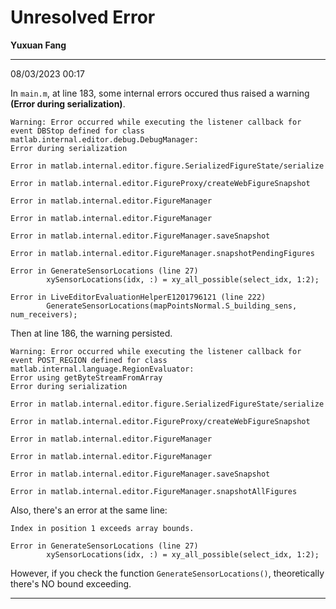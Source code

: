 # Unresolved Error

**Yuxuan Fang**

---

08/03/2023 00:17

In `main.m`, at line 183, some internal errors occured thus raised a warning **(Error during serialization)**.

```
Warning: Error occurred while executing the listener callback for event DBStop defined for class matlab.internal.editor.debug.DebugManager:
Error during serialization

Error in matlab.internal.editor.figure.SerializedFigureState/serialize

Error in matlab.internal.editor.FigureProxy/createWebFigureSnapshot

Error in matlab.internal.editor.FigureManager

Error in matlab.internal.editor.FigureManager

Error in matlab.internal.editor.FigureManager.saveSnapshot

Error in matlab.internal.editor.FigureManager.snapshotPendingFigures

Error in GenerateSensorLocations (line 27)
        xySensorLocations(idx, :) = xy_all_possible(select_idx, 1:2);

Error in LiveEditorEvaluationHelperE1201796121 (line 222)
        GenerateSensorLocations(mapPointsNormal.S_building_sens, num_receivers);
```

Then at line 186, the warning persisted.

```
Warning: Error occurred while executing the listener callback for event POST_REGION defined for class matlab.internal.language.RegionEvaluator:
Error using getByteStreamFromArray
Error during serialization

Error in matlab.internal.editor.figure.SerializedFigureState/serialize

Error in matlab.internal.editor.FigureProxy/createWebFigureSnapshot

Error in matlab.internal.editor.FigureManager

Error in matlab.internal.editor.FigureManager

Error in matlab.internal.editor.FigureManager.saveSnapshot

Error in matlab.internal.editor.FigureManager.snapshotAllFigures
```

Also, there's an error at the same line:

```
Index in position 1 exceeds array bounds.

Error in GenerateSensorLocations (line 27)
        xySensorLocations(idx, :) = xy_all_possible(select_idx, 1:2);
```

However, if you check the function `GenerateSensorLocations()`, theoretically there's NO bound exceeding.

---